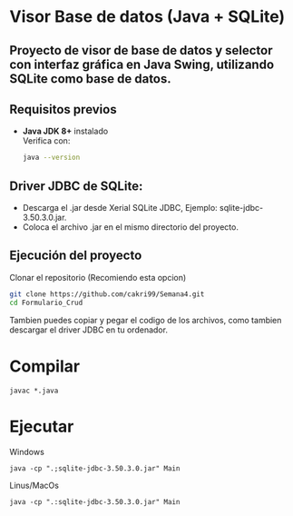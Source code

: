 # Visor Base de datos (Java + SQLite)

Proyecto de **visor de base de datos y selector** con interfaz gráfica en **Java Swing**, utilizando **SQLite** como base de datos.
---

## Requisitos previos
- **Java JDK 8+** instalado  
  Verifica con:
  ```bash
  java --version

## Driver JDBC de SQLite:
- Descarga el .jar desde Xerial SQLite JDBC, Ejemplo: sqlite-jdbc-3.50.3.0.jar.
- Coloca el archivo .jar en el mismo directorio del proyecto.

## Ejecución del proyecto

Clonar el repositorio (Recomiendo esta opcion)
```bash
git clone https://github.com/cakri99/Semana4.git
cd Formulario_Crud
```
Tambien puedes copiar y pegar el codigo de los archivos, como tambien descargar el driver JDBC en tu ordenador.

# Compilar

```
javac *.java
```

# Ejecutar

Windows
```
java -cp ".;sqlite-jdbc-3.50.3.0.jar" Main
```

Linus/MacOs
```
java -cp ".:sqlite-jdbc-3.50.3.0.jar" Main
```
